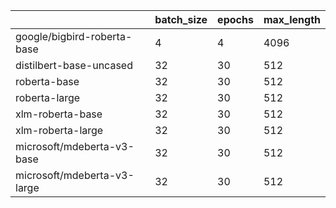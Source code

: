 |                             | batch_size | epochs | max_length |
|-----------------------------|------------|--------|------------|
| google/bigbird-roberta-base | 4          | 4      | 4096       |
| distilbert-base-uncased     | 32         | 30     | 512        |
| roberta-base                | 32         | 30     | 512        |
| roberta-large               | 32         | 30     | 512        |
| xlm-roberta-base            | 32         | 30     | 512        |
| xlm-roberta-large           | 32         | 30     | 512        |
| microsoft/mdeberta-v3-base  | 32         | 30     | 512        |
| microsoft/mdeberta-v3-large | 32         | 30     | 512        |